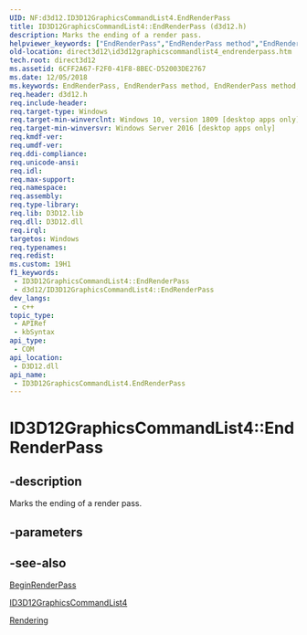 ```yaml
---
UID: NF:d3d12.ID3D12GraphicsCommandList4.EndRenderPass
title: ID3D12GraphicsCommandList4::EndRenderPass (d3d12.h)
description: Marks the ending of a render pass.
helpviewer_keywords: ["EndRenderPass","EndRenderPass method","EndRenderPass method","ID3D12GraphicsCommandList4 interface","ID3D12GraphicsCommandList4 interface","EndRenderPass method","ID3D12GraphicsCommandList4.EndRenderPass","ID3D12GraphicsCommandList4::EndRenderPass","d3d12/ID3D12GraphicsCommandList4::EndRenderPass","direct3d12.id3d12graphicscommandlist4_endrenderpass"]
old-location: direct3d12\id3d12graphicscommandlist4_endrenderpass.htm
tech.root: direct3d12
ms.assetid: 6CFF2A67-F2F0-41F8-8BEC-D52003DE2767
ms.date: 12/05/2018
ms.keywords: EndRenderPass, EndRenderPass method, EndRenderPass method,ID3D12GraphicsCommandList4 interface, ID3D12GraphicsCommandList4 interface,EndRenderPass method, ID3D12GraphicsCommandList4.EndRenderPass, ID3D12GraphicsCommandList4::EndRenderPass, d3d12/ID3D12GraphicsCommandList4::EndRenderPass, direct3d12.id3d12graphicscommandlist4_endrenderpass
req.header: d3d12.h
req.include-header: 
req.target-type: Windows
req.target-min-winverclnt: Windows 10, version 1809 [desktop apps only]
req.target-min-winversvr: Windows Server 2016 [desktop apps only]
req.kmdf-ver: 
req.umdf-ver: 
req.ddi-compliance: 
req.unicode-ansi: 
req.idl: 
req.max-support: 
req.namespace: 
req.assembly: 
req.type-library: 
req.lib: D3D12.lib
req.dll: D3D12.dll
req.irql: 
targetos: Windows
req.typenames: 
req.redist: 
ms.custom: 19H1
f1_keywords:
 - ID3D12GraphicsCommandList4::EndRenderPass
 - d3d12/ID3D12GraphicsCommandList4::EndRenderPass
dev_langs:
 - c++
topic_type:
 - APIRef
 - kbSyntax
api_type:
 - COM
api_location:
 - D3D12.dll
api_name:
 - ID3D12GraphicsCommandList4.EndRenderPass
---
```


# ID3D12GraphicsCommandList4::EndRenderPass


## -description

Marks the ending of a render pass.

## -parameters

## -see-also

<a href="https://docs.microsoft.com/windows/desktop/api/d3d12/nf-d3d12-id3d12graphicscommandlist4-beginrenderpass">BeginRenderPass</a>



<a href="https://docs.microsoft.com/windows/desktop/api/d3d12/nn-d3d12-id3d12graphicscommandlist4">ID3D12GraphicsCommandList4</a>



<a href="https://docs.microsoft.com/windows/desktop/direct3d12/rendering">Rendering</a>

